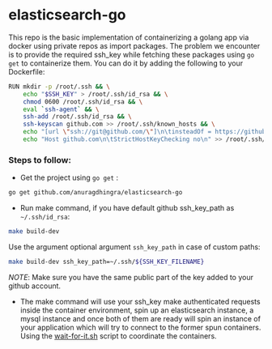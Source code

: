 # elasticsearch-go

This repo is the basic implementation of containerizing a golang app via docker using private repos as
import packages. The problem we encounter is to provide the required ssh_key while fetching these packages using `go get` to 
containerize them. You can do it by adding the following to your Dockerfile:

```bash
RUN mkdir -p /root/.ssh && \
    echo "$SSH_KEY" > /root/.ssh/id_rsa && \
    chmod 0600 /root/.ssh/id_rsa && \
    eval `ssh-agent` && \
    ssh-add /root/.ssh/id_rsa && \
    ssh-keyscan github.com >> /root/.ssh/known_hosts && \
    echo "[url \"ssh://git@github.com/\"]\n\tinsteadOf = https://github.com/" >> /root/.gitconfig && \
    echo "Host github.com\n\tStrictHostKeyChecking no\n" >> /root/.ssh/config
```

### Steps to follow:
- Get the project using `go get` :
```bash
go get github.com/anuragdhingra/elasticsearch-go
```
- Run make command, if you have default github ssh_key_path as `~/.ssh/id_rsa`:
```bash
make build-dev
```
Use the argument optional argument `ssh_key_path` in case of custom paths:
```bash
make build-dev ssh_key_path=~/.ssh/${SSH_KEY_FILENAME}
```
*NOTE*: Make sure you have the same public part of the key added to your github account.

- The make command will use your ssh_key make authenticated requests inside the
container environment, spin up an elasticsearch instance, a mysql instance and once both of them are ready will spin
an instance of your application which will try to connect to the former spun containers.
Using the [wait-for-it.sh](https://github.com/vishnubob/wait-for-it) script to coordinate the containers.




